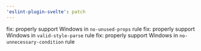 ```yaml
---
'eslint-plugin-svelte': patch
---
```


fix: properly support Windows in `no-unused-props` rule
fix: properly support Windows in `valid-style-parse` rule
fix: properly support Windows in `no-unnecessary-condition` rule
